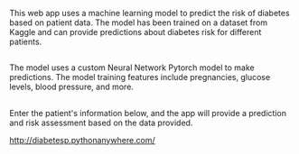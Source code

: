 This web app uses a machine learning model to predict the risk of diabetes based on patient data. The model has been trained on a dataset from Kaggle and can provide predictions about diabetes risk for different patients.

##

The model uses a custom Neural Network Pytorch model to make predictions. The model training features include pregnancies, glucose levels, blood pressure, and more. 

##

Enter the patient's information below, and the app will provide a prediction and risk assessment based on the data provided.


http://diabetesp.pythonanywhere.com/
